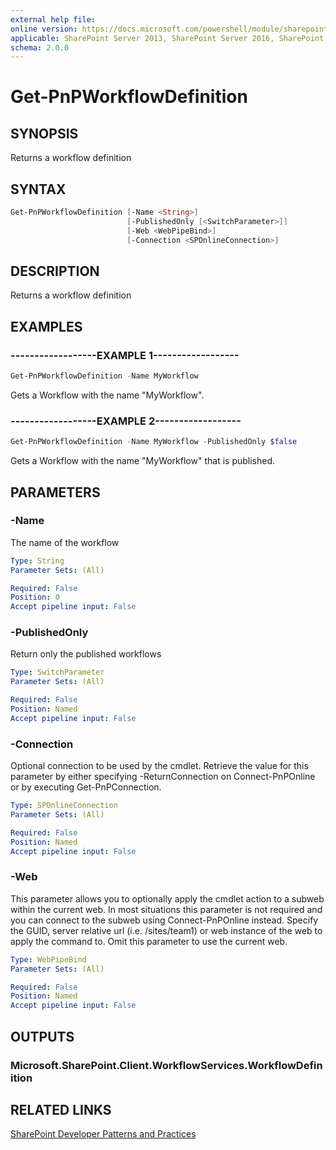 ```yaml
---
external help file:
online version: https://docs.microsoft.com/powershell/module/sharepoint-pnp/get-pnpworkflowdefinition
applicable: SharePoint Server 2013, SharePoint Server 2016, SharePoint Server 2019, SharePoint Online
schema: 2.0.0
---
```

# Get-PnPWorkflowDefinition

## SYNOPSIS
Returns a workflow definition

## SYNTAX 

```powershell
Get-PnPWorkflowDefinition [-Name <String>]
                          [-PublishedOnly [<SwitchParameter>]]
                          [-Web <WebPipeBind>]
                          [-Connection <SPOnlineConnection>]
```

## DESCRIPTION
Returns a workflow definition

## EXAMPLES

### ------------------EXAMPLE 1------------------
```powershell
Get-PnPWorkflowDefinition -Name MyWorkflow
```

Gets a Workflow with the name "MyWorkflow".

### ------------------EXAMPLE 2------------------
```powershell
Get-PnPWorkflowDefinition -Name MyWorkflow -PublishedOnly $false
```

Gets a Workflow with the name "MyWorkflow" that is published.

## PARAMETERS

### -Name
The name of the workflow

```yaml
Type: String
Parameter Sets: (All)

Required: False
Position: 0
Accept pipeline input: False
```

### -PublishedOnly
Return only the published workflows

```yaml
Type: SwitchParameter
Parameter Sets: (All)

Required: False
Position: Named
Accept pipeline input: False
```

### -Connection
Optional connection to be used by the cmdlet. Retrieve the value for this parameter by either specifying -ReturnConnection on Connect-PnPOnline or by executing Get-PnPConnection.

```yaml
Type: SPOnlineConnection
Parameter Sets: (All)

Required: False
Position: Named
Accept pipeline input: False
```

### -Web
This parameter allows you to optionally apply the cmdlet action to a subweb within the current web. In most situations this parameter is not required and you can connect to the subweb using Connect-PnPOnline instead. Specify the GUID, server relative url (i.e. /sites/team1) or web instance of the web to apply the command to. Omit this parameter to use the current web.

```yaml
Type: WebPipeBind
Parameter Sets: (All)

Required: False
Position: Named
Accept pipeline input: False
```

## OUTPUTS

### Microsoft.SharePoint.Client.WorkflowServices.WorkflowDefinition

## RELATED LINKS

[SharePoint Developer Patterns and Practices](https://aka.ms/sppnp)